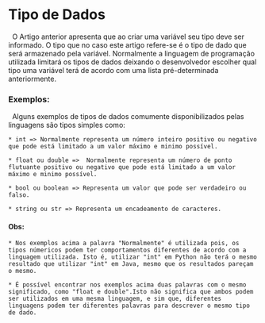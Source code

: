 # Tipo de Dados

&nbsp; O Artigo anterior apresenta que ao criar uma variável seu tipo deve ser informado. O tipo que no caso este artigo refere-se é o tipo de dado que será armazenado pela variável. Normalmente a linguagem de programação utilizada limitará os tipos de dados deixando o desenvolvedor escolher qual tipo uma variável terá de acordo com uma lista pré-determinada anteriormente.

### Exemplos:

&nbsp; Alguns exemplos de tipos de dados comumente disponibilizados pelas linguagens são tipos simples como:

    * int => Normalmente representa um número inteiro positivo ou negativo que pode está limitado a um valor máximo e minimo possível.

    * float ou double =>  Normalmente representa um número de ponto flutuante positivo ou negativo que pode está limitado a um valor máximo e minimo possível.

    * bool ou boolean => Representa um valor que pode ser verdadeiro ou falso.

    * string ou str => Representa um encadeamento de caracteres.

#### Obs:

    * Nos exemplos acima a palavra "Normalmente" é utilizada pois, os tipos númericos podem ter comportamentos diferentes de acordo com a linguagem utilizada. Isto é, utilizar "int" em Python não terá o mesmo resultado que utilizar "int" em Java, mesmo que os resultados pareçam o mesmo.

    * É possível encontrar nos exemplos acima duas palavras com o mesmo significado, como "float e double".Isto não significa que ambos podem ser utilizados em uma mesma linguagem, e sim que, diferentes linguagens podem ter diferentes palavras para descrever o mesmo tipo de dado.

